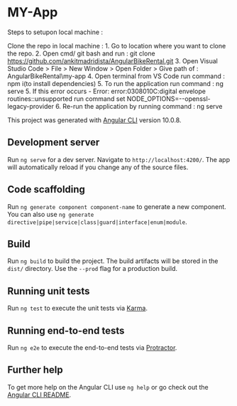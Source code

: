 # MY-App

Steps to setupon local machine :

Clone the repo in local machine : 
    1. Go to location where you want to clone the repo.
    2. Open cmd/ git bash and run : git clone https://github.com/ankitmadridista/AngularBikeRental.git
    3. Open Visual Studio Code > File > New Window > Open Folder > Give path of : AngularBikeRental\my-app
    4. Open terminal from VS Code run command : npm i(to install dependencies)
    5. To run the application run command : ng serve 
    5. If this error occurs - Error: error:0308010C:digital envelope routines::unsupported
        run command set NODE_OPTIONS=--openssl-legacy-provider
    6. Re-run the application by running command : ng serve


This project was generated with [Angular CLI](https://github.com/angular/angular-cli) version 10.0.8.

## Development server

Run `ng serve` for a dev server. Navigate to `http://localhost:4200/`. The app will automatically reload if you change any of the source files.

## Code scaffolding

Run `ng generate component component-name` to generate a new component. You can also use `ng generate directive|pipe|service|class|guard|interface|enum|module`.

## Build

Run `ng build` to build the project. The build artifacts will be stored in the `dist/` directory. Use the `--prod` flag for a production build.

## Running unit tests

Run `ng test` to execute the unit tests via [Karma](https://karma-runner.github.io).

## Running end-to-end tests

Run `ng e2e` to execute the end-to-end tests via [Protractor](http://www.protractortest.org/).

## Further help

To get more help on the Angular CLI use `ng help` or go check out the [Angular CLI README](https://github.com/angular/angular-cli/blob/master/README.md).
